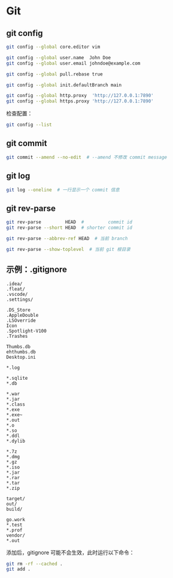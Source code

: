 # Git

## git config

```bash
git config --global core.editor vim

git config --global user.name  John Doe
git config --global user.email johndoe@example.com

git config --global pull.rebase true

git config --global init.defaultBranch main

git config --global http.proxy  'http://127.0.0.1:7890'
git config --global https.proxy 'http://127.0.0.1:7890'
```

检查配置：

```bash
git config --list
```

## git commit

```bash
git commit --amend --no-edit  # --amend 不修改 commit message
```

## git log

```bash
git log --oneline  # 一行显示一个 commit 信息
```

## git rev-parse

```bash
git rev-parse         HEAD  #         commit id
git rev-parse --short HEAD  # shorter commit id

git rev-parse --abbrev-ref HEAD  # 当前 branch

git rev-parse --show-toplevel  # 当前 git 根目录
```

## 示例：.gitignore

```text
.idea/
.fleat/
.vscode/
.settings/

.DS_Store
.AppleDouble
.LSOverride
Icon
.Spotlight-V100
.Trashes

Thumbs.db
ehthumbs.db
Desktop.ini

*.log

*.sqlite
*.db

*.war
*.jar
*.class
*.exe
*.exe~
*.out
*.o
*.so
*.ddl
*.dylib

*.7z
*.dmg
*.gz
*.iso
*.jar
*.rar
*.tar
*.zip

target/
out/
build/

go.work
*.test
*.prof
vendor/
*.out
```

添加后，gitignore 可能不会生效，此时运行以下命令：

```bash
git rm -rf --cached .
git add .
```
